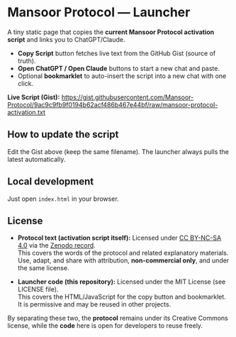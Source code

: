 # Mansoor Protocol — Launcher

A tiny static page that copies the **current Mansoor Protocol activation script** and links you to ChatGPT/Claude.

- **Copy Script** button fetches live text from the GitHub Gist (source of truth).
- **Open ChatGPT / Open Claude** buttons to start a new chat and paste.
- Optional **bookmarklet** to auto-insert the script into a new chat with one click.

**Live Script (Gist):** https://gist.githubusercontent.com/Mansoor-Protocol/9ac9c9fb9f0194b62acf486b467e44bf/raw/mansoor-protocol-activation.txt

## How to update the script
Edit the Gist above (keep the same filename). The launcher always pulls the latest automatically.

## Local development
Just open `index.html` in your browser.

## License

- **Protocol text (activation script itself):** Licensed under [CC BY-NC-SA 4.0](https://creativecommons.org/licenses/by-nc-sa/4.0/) via the [Zenodo record](https://doi.org/10.5281/zenodo.13315794).  
  This covers the words of the protocol and related explanatory materials. Use, adapt, and share with attribution, **non-commercial only**, and under the same license.

- **Launcher code (this repository):** Licensed under the MIT License (see LICENSE file).  
  This covers the HTML/JavaScript for the copy button and bookmarklet. It is permissive and may be reused in other projects.

By separating these two, the **protocol** remains under its Creative Commons license, while the **code** here is open for developers to reuse freely.
